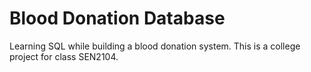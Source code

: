 # Blood Donation Database

Learning SQL while building  a blood donation system. This is a college project for class SEN2104.
